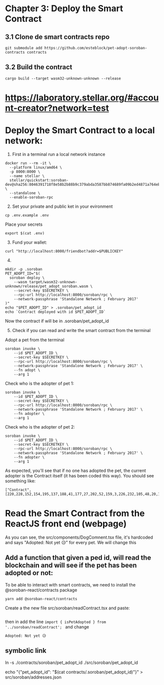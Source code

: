 # Chapter 3: Deploy the Smart Contract

## 3.1 Clone de smart contracts repo
```
git submodule add https://github.com/esteblock/pet-adopt-soroban-contracts contracts
```

## 3.2 Build the contract
```
cargo build --target wasm32-unknown-unknown --release
```

# https://laboratory.stellar.org/#account-creator?network=test

# Deploy the Smart Contract to a local network:
1. First in a terminal run a local network instance
```
docker run --rm -it \
  --platform linux/amd64 \
  -p 8000:8000 \
  --name stellar \
  stellar/quickstart:soroban-dev@sha256:8046391718f8e58b2b88b9c379abda3587bb874689fa09b2ed4871a764ebda27 \
  --standalone \
  --enable-soroban-rpc
```
2. Set your private and public ket in your evironment
```
cp .env.example .env
```
Place your secrets
```
export $(cat .env)
```
3. Fund your wallet:
```
curl "http://localhost:8000/friendbot?addr=$PUBLICKEY"
```
4. 
```
mkdir -p .soroban
PET_ADOPT_ID="$(
  soroban deploy \
    --wasm target/wasm32-unknown-unknown/release/pet_adopt_soroban.wasm \
    --secret-key $SECRETKEY \
    --rpc-url http://localhost:8000/soroban/rpc \
    --network-passphrase 'Standalone Network ; February 2017'
)"
echo "$PET_ADOPT_ID" > .soroban/pet_adopt_id
echo `Contract deployed with id $PET_ADOPT_ID`

```

Now the contract if will be in .soroban/pet_adopt_id


5. Check if you can read and write the smart contract from the terminal

Adopt a pet from the terminal

```
soroban invoke \
    --id $PET_ADOPT_ID \
    --secret-key $SECRETKEY \
    --rpc-url http://localhost:8000/soroban/rpc \
    --network-passphrase 'Standalone Network ; February 2017' \
    --fn adopt \
    --arg 1
```

Check who is the adopter of pet 1:
```
soroban invoke \
    --id $PET_ADOPT_ID \
    --secret-key $SECRETKEY \
    --rpc-url http://localhost:8000/soroban/rpc \
    --network-passphrase 'Standalone Network ; February 2017' \
    --fn adopter \
    --arg 1
```

Check who is the adopter of pet 2:
```
soroban invoke \
    --id $PET_ADOPT_ID \
    --secret-key $SECRETKEY \
    --rpc-url http://localhost:8000/soroban/rpc \
    --network-passphrase 'Standalone Network ; February 2017' \
    --fn adopter \
    --arg 1
```

As expected, you'll see that if no one has adopted the pet, the current adopter is the Contract itself (it has been coded this way). You should see something like:

```
["Contract",[220,228,152,154,195,137,188,41,177,27,202,52,159,3,226,232,105,48,20,182,152,122,13,236,11,241,175,157,0,104,99,173]]

```

# Read the Smart Contract from the ReactJS front end (webpage)

As you can see, the src/components/DogComnent.tsx file, it's hardcoded and says
"Adopted: Not yet 😥" for every pet. We will change this

## Add a function that given a ped id, will read the blockchain and will see if the pet has been adopted or not:
To be able to interact with smart contracts, we need to install the @soroban-react/contracts package
```
yarn add @soroban-react/contracts
```
Create a the new file src/soroban/readContract.tsx and paste:

```
```

then in add the line `import { isPetAdopted } from '../soroban/readContract';
`
and change
```
Adopted: Not yet 😥
```


## symbolic link

ln -s ./contracts/soroban/pet_adopt_id ./src/soroban/pet_adopt_id

echo "{\"pet_adopt_id\": \"$(cat contracts/.soroban/pet_adopt_id)\"}" > src/soroban/addresses.json
